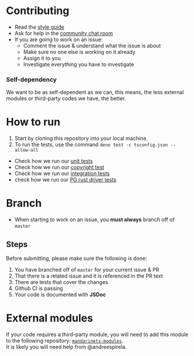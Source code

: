 # Contributing
- Read the [style guide](https://github.com/mandarineorg/mandarinets/blob/master/docs/style_guide.md)
- Ask for help in the [community chat room](https://discord.gg/yq4Hz5e)
- If you are going to work on an issue:
    - Comment the issue & understand what the issue is about
    - Make sure no one else is working on it already
    - Assign it to you
    - Investigate everything you have to investigate
### Self-dependency
We want to be as self-dependent as we can, this means, the less external modules or third-party codes we have, the better.
# How to run
1) Start by cloning this repository into your local machine.
2) To run the tests, use the command `deno test -c tsconfig.json --allow-all`
  - Check how we run our [unit tests](https://github.com/mandarineorg/mandarinets/blob/8ffe8e237df0cb22405d0fe1c49a5d2398f5da45/.github/workflows/ci.yml#L21)
  - Check how we run our [copyright test](https://github.com/mandarineorg/mandarinets/blob/8ffe8e237df0cb22405d0fe1c49a5d2398f5da45/.github/workflows/copyright.yml#L21)
  - Check how we run our [integration tests](https://github.com/mandarineorg/mandarinets/blob/8ffe8e237df0cb22405d0fe1c49a5d2398f5da45/.github/workflows/integration.yml#L21)
  - check how we run our [PG rust driver tests](https://github.com/mandarineorg/mandarinets/blob/8ffe8e237df0cb22405d0fe1c49a5d2398f5da45/.github/workflows/pg_driver_with_tests.yml#L57)

# Branch
  - When starting to work on an issue, you **must always** branch off of `master`
## Steps
Before submitting, please make sure the following is done:
1) You have branched off of `master` for your current issue & PR
2) That there is a related issue and it is referenced in the PR text
3) There are tests that cover the changes
4) Github CI is passing
5) Your code is documented with **JSDoc**

# External modules
If your code requires a third-party module, you will need to add this module to the following repository: [`mandarinets-modules`](https://github.com/mandarineorg/mandarinets-modules).  
It is likely you will need help from @andreespirela.
